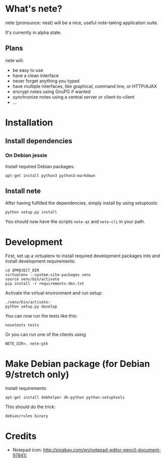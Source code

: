 # What's nete?

nete (pronounce: neat) will be a nice, useful note-taking application suite.

It's currently in alpha state.

## Plans

nete will:
* be easy to use
* have a clean interface
* never forget anything you typed
* have multiple interfaces, like graphical, command line, or HTTP/AJAX
* encrypt notes using GnuPG if wanted
* synchronize notes using a central server or client-to-client
* ...

# Installation

## Install dependencies

### On Debian jessie
Install required Debian packages:

    apt-get install python3 python3-markdown

## Install nete

After having fulfilled the dependencies, simply install by using setuptools:

    python setup.py install

You should now have the scripts `nete-qt` and `nete-cli` in your path.

# Development
First, set up a virtualenv to install required development packages into and
install development requirements:

    cd $PROJECT_DIR
    virtualenv --system-site-packages venv
    source venv/bin/activate
    pip install -r requirements-dev.txt

Activate the virtual environment and run setup:

    ./venv/bin/activate:
    python setup.py develop

You can now run the tests like this:

    nosetests tests

Or you can run one of the clients using

    NETE_DIR=. nete-gtk

# Make Debian package (for Debian 9/stretch only)

Install requirements

    apt-get install debhelper dh-python python-setuptools

This should do the trick:

    debian/rules binary

# Credits

* Notepad icon: http://pixabay.com/en/notepad-editor-pencil-document-97841/
